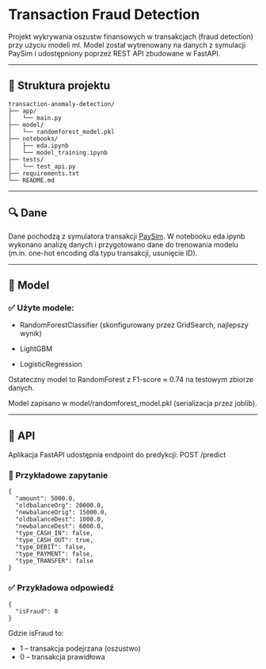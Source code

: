 # Transaction Fraud Detection

Projekt wykrywania oszustw finansowych w transakcjach (fraud detection) przy użyciu modeli ml. Model został wytrenowany na danych z symulacji PaySim i udostępniony poprzez REST API zbudowane w FastAPI.

---

## 📂 Struktura projektu

```
transaction-anomaly-detection/
├── app/
│   └── main.py
├── model/
│   └── randomforest_model.pkl
├── notebooks/
│   ├── eda.ipynb
│   └── model_training.ipynb
├── tests/
│   └── test_api.py
├── requirements.txt
└── README.md
```

---

## 🔍 Dane

Dane pochodzą z symulatora transakcji [PaySim](https://www.kaggle.com/datasets/ealaxi/paysim1). W notebooku eda.ipynb wykonano analizę danych i przygotowano dane do trenowania modelu (m.in. one-hot encoding dla typu transakcji, usunięcie ID).

---

## 🧠 Model

### ✅ Użyte modele:

- RandomForestClassifier (skonfigurowany przez GridSearch, najlepszy wynik)

- LightGBM

- LogisticRegression

Ostateczny model to RandomForest z F1-score ≈ 0.74 na testowym zbiorze danych.

Model zapisano w model/randomforest_model.pkl (serializacja przez joblib).

---

## 🚀 API

Aplikacja FastAPI udostępnia endpoint do predykcji:
POST /predict

### 🔧 Przykładowe zapytanie
```
{
  "amount": 5000.0,
  "oldbalanceOrg": 20000.0,
  "newbalanceOrig": 15000.0,
  "oldbalanceDest": 1000.0,
  "newbalanceDest": 6000.0,
  "type_CASH_IN": false,
  "type_CASH_OUT": true,
  "type_DEBIT": false,
  "type_PAYMENT": false,
  "type_TRANSFER": false
}
```

### ✅ Przykładowa odpowiedź

```
{
  "isFraud": 0
}
```

Gdzie isFraud to:
- 1 – transakcja podejrzana (oszustwo)
- 0 – transakcja prawidłowa